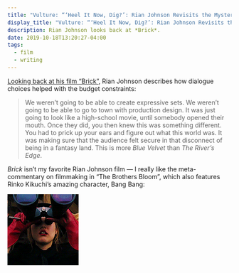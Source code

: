 ```yaml
---
title: "Vulture: “‘Heel It Now, Dig?’: Rian Johnson Revisits the Mystery of Brick”"
display_title: "Vulture: “‘Heel It Now, Dig?’: Rian Johnson Revisits the Mystery of *Brick*”"
description: Rian Johnson looks back at *Brick*.
date: 2019-10-18T13:20:27-04:00
tags:
  - film
  - writing
---
```


[Looking back at his film “Brick”](https://www.vulture.com/2019/10/rian-johnson-brick-and-knives-out-interview.html), Rian Johnson describes how dialogue choices helped with the budget constraints:

> We weren’t going to be able to create expressive sets. We weren’t going to be able to go to town with production design. It was just going to look like a high-school movie, until somebody opened their mouth. Once they did, you then knew this was something different. You had to prick up your ears and figure out what this world was. It was making sure that the audience felt secure in that disconnect of being in a fantasy land. This is more *Blue Velvet* than *The River’s Edge*.

*Brick* isn’t my favorite Rian Johnson film — I really like the meta-commentary on filmmaking in “The Brothers Bloom”, which also features Rinko Kikuchi’s amazing character, Bang Bang:

![GIF of scene from The Brothers Bloom, with Bang Bang lowering binoculars while saying "Fuck Me."](brothersbloom-bangbang-f-me.gif)


